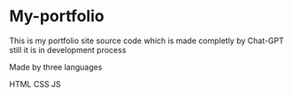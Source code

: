 # My-portfolio
This is my portfolio site source code which is made completly by Chat-GPT
still it is in development process


Made by three languages

HTML
CSS
JS
